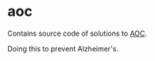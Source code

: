# aoc

Contains source code of solutions to [AOC](https://adventofcode.com/).

Doing this to prevent Alzheimer's.